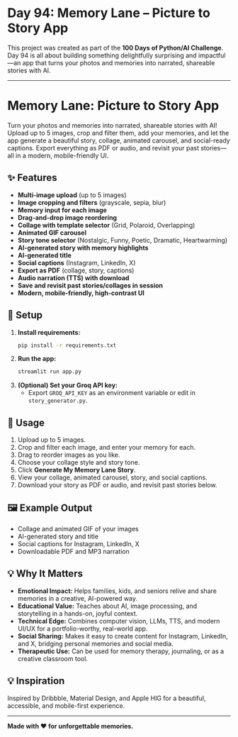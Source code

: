 # Day 94: Memory Lane – Picture to Story App

This project was created as part of the **100 Days of Python/AI Challenge**. Day 94 is all about building something delightfully surprising and impactful—an app that turns your photos and memories into narrated, shareable stories with AI.

---

# Memory Lane: Picture to Story App

Turn your photos and memories into narrated, shareable stories with AI! Upload up to 5 images, crop and filter them, add your memories, and let the app generate a beautiful story, collage, animated carousel, and social-ready captions. Export everything as PDF or audio, and revisit your past stories—all in a modern, mobile-friendly UI.

## ✨ Features
- **Multi-image upload** (up to 5 images)
- **Image cropping and filters** (grayscale, sepia, blur)
- **Memory input for each image**
- **Drag-and-drop image reordering**
- **Collage with template selector** (Grid, Polaroid, Overlapping)
- **Animated GIF carousel**
- **Story tone selector** (Nostalgic, Funny, Poetic, Dramatic, Heartwarming)
- **AI-generated story with memory highlights**
- **AI-generated title**
- **Social captions** (Instagram, LinkedIn, X)
- **Export as PDF** (collage, story, captions)
- **Audio narration (TTS) with download**
- **Save and revisit past stories/collages in session**
- **Modern, mobile-friendly, high-contrast UI**

## 🚀 Setup
1. **Install requirements:**
   ```sh
   pip install -r requirements.txt
   ```
2. **Run the app:**
   ```sh
   streamlit run app.py
   ```
3. **(Optional) Set your Groq API key:**
   - Export `GROQ_API_KEY` as an environment variable or edit in `story_generator.py`.

## 📱 Usage
1. Upload up to 5 images.
2. Crop and filter each image, and enter your memory for each.
3. Drag to reorder images as you like.
4. Choose your collage style and story tone.
5. Click **Generate My Memory Lane Story**.
6. View your collage, animated carousel, story, and social captions.
7. Download your story as PDF or audio, and revisit past stories below.

## 🖼️ Example Output
- Collage and animated GIF of your images
- AI-generated story and title
- Social captions for Instagram, LinkedIn, X
- Downloadable PDF and MP3 narration

## 💡 Why It Matters
- **Emotional Impact:** Helps families, kids, and seniors relive and share memories in a creative, AI-powered way.
- **Educational Value:** Teaches about AI, image processing, and storytelling in a hands-on, joyful context.
- **Technical Edge:** Combines computer vision, LLMs, TTS, and modern UI/UX for a portfolio-worthy, real-world app.
- **Social Sharing:** Makes it easy to create content for Instagram, LinkedIn, and X, bridging personal memories and social media.
- **Therapeutic Use:** Can be used for memory therapy, journaling, or as a creative classroom tool.

## 💡 Inspiration
Inspired by Dribbble, Material Design, and Apple HIG for a beautiful, accessible, and mobile-first experience.

---

**Made with ❤️ for unforgettable memories.** 